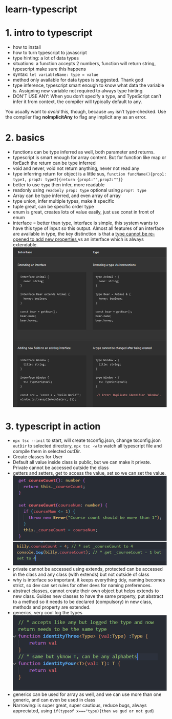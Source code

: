 # learn-typescript

# 1. intro to typescript

- how to install
- how to turn typescript to javascript
- type hinting: a lot of data types
- situations: a function accepts 2 numbers, function will return string, typescript make sure this happens
- syntax: `let variableName: type = value`
- method only available for data types is suggested. Thank god
- type inference, typescript smart enough to know what data the variable is. Assigning new variable not required to always type hinting
- DON'T USE ANY:
  When you don’t specify a type, and TypeScript can’t infer it from context, the compiler will typically default to any.

You usually want to _avoid_ this, though, because `any` isn’t type-checked. Use the compiler flag **noImplicitAny** to flag any implicit any as an error.

# 2. basics

- functions can be type inferred as well, both parameter and returns.
- typescript is smart enough for array content. But for function like map or forEach the return can be type inferred
- void and never, void not return anything, never not read any
- type inferring return for object is a little sus, `function funcName(){prop1: type1, prop2: type2}{return {prop1:"",prop2:""}}`
- better to use `type` then infer, more readable
- readonly using `readonly prop: type` optional using `prop?: type`
- Array can be type inferred, and even array of array
- type union, infer multiple types, make it specific
- tuple great, can be specific order type
- enum is great, creates lots of value easily, just use const in front of enum
- interface = better than type, interface is simple, this system wants to have this type of input so this output. Almost all features of an interface are available in type, the key distinction is that a <ins> type cannot be re-opened to add new properties </ins> vs an interface which is always extendable.
  ![alt text](image.png)

# 3. typescript in action

- `npx tsc --init` to start, will create tsconfig.json, change tsconfig.json `outDir` to selected directory, `npx tsc -w` to watch all typescript file and compile them in selected outDir.
- Create classes for User
- Default all value inside class is public, but we can make it private. Private cannot be accessed outside the class
- getters and setters, get to access the value, set so we can set the value.
  ![alt text](image-1.png)
  ![alt text](image-2.png)
- private cannot be accessed using extends, protected can be accessed in the class and any class (with extends) but not outside of class
- why is interface so important, it keeps everything tidy, naming becomes strict, so dev can set rules for other devs for naming preferences.
- abstract classes, cannot create their own object but helps extends to new class. Guides new classes to have the same property, put abstract to a method so it needs to be declared (compulsory) in new class, methods and property are extended.
- generics, very cool log the types
  ![alt text](image-3.png)
- generics can be used for array as well, and we can use more than one generic, and can even be used in class
- Narrowing: is super great, super cautious, reduce bugs, always appreciated, using `if(typeof x==="type){then we gud or not gud}`
